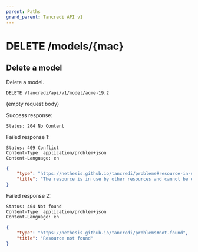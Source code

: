```yaml
---
parent: Paths
grand_parent: Tancredi API v1
---
```


# DELETE /models/{mac}

## Delete a model

Delete a model.

    DELETE /tancredi/api/v1/model/acme-19.2

(empty request body)

Success response:

    Status: 204 No Content

Failed response 1:

    Status: 409 Conflict
    Content-Type: application/problem+json
    Content-Language: en

```json
{
    "type": "https://nethesis.github.io/tancredi/problems#resource-in-use",
    "title": "The resource is in use by other resources and cannot be deleted"
}
```

Failed response 2:

    Status: 404 Not found
    Content-Type: application/problem+json
    Content-Language: en

```json
{
    "type": "https://nethesis.github.io/tancredi/problems#not-found",
    "title": "Resource not found"
}
```
